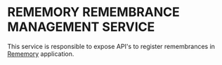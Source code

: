 # REMEMORY REMEMBRANCE MANAGEMENT SERVICE

This service is responsible to expose API's to register remembrances in [Rememory](https://github.com/marlonpatrick/rememory) application.
